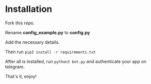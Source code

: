 # Installation
Fork this repo.

Rename **config_example.py** to **config.py**

Add the necessary details.

Then run ```pip3 install -r requirements.txt```

After all is installed, run ```python3 bot.py``` and authenticate your app on telegram.

That's it, enjoy!